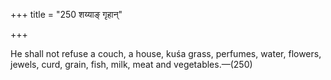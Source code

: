 +++
title = "250 शय्याङ् गृहान्"

+++

He shall not refuse a couch, a house, kuśa grass, perfumes, water, flowers, jewels, curd, grain, fish, milk, meat and vegetables.—(250)